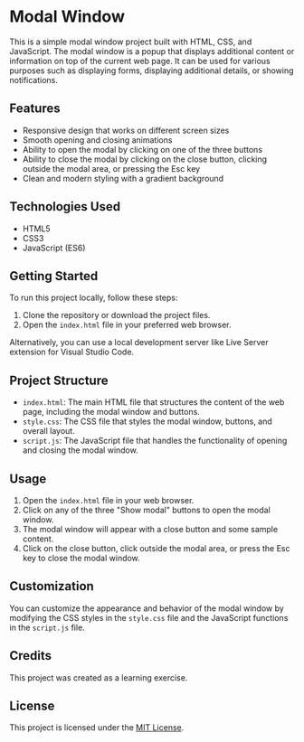 # Modal Window

This is a simple modal window project built with HTML, CSS, and JavaScript. The modal window is a popup that displays additional content or information on top of the current web page. It can be used for various purposes such as displaying forms, displaying additional details, or showing notifications.

## Features

- Responsive design that works on different screen sizes
- Smooth opening and closing animations
- Ability to open the modal by clicking on one of the three buttons
- Ability to close the modal by clicking on the close button, clicking outside the modal area, or pressing the Esc key
- Clean and modern styling with a gradient background

## Technologies Used

- HTML5
- CSS3
- JavaScript (ES6)

## Getting Started

To run this project locally, follow these steps:

1. Clone the repository or download the project files.
2. Open the `index.html` file in your preferred web browser.

Alternatively, you can use a local development server like Live Server extension for Visual Studio Code.

## Project Structure

- `index.html`: The main HTML file that structures the content of the web page, including the modal window and buttons.
- `style.css`: The CSS file that styles the modal window, buttons, and overall layout.
- `script.js`: The JavaScript file that handles the functionality of opening and closing the modal window.

## Usage

1. Open the `index.html` file in your web browser.
2. Click on any of the three "Show modal" buttons to open the modal window.
3. The modal window will appear with a close button and some sample content.
4. Click on the close button, click outside the modal area, or press the Esc key to close the modal window.

## Customization

You can customize the appearance and behavior of the modal window by modifying the CSS styles in the `style.css` file and the JavaScript functions in the `script.js` file.

## Credits

This project was created as a learning exercise.

## License

This project is licensed under the [MIT License](LICENSE).
